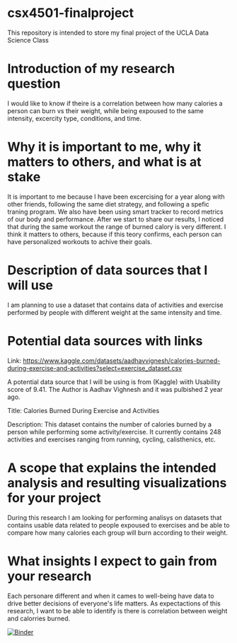 # csx4501-finalproject
This repository is intended to store my final project of the UCLA Data Science Class

# Introduction of my research question
I would like to know if theire is a correlation between how many calories a person can burn vs their weight, while being expoused to the same intensity, excercity type, conditions, and time.


# Why it is important to me, why it matters to others, and what is at stake
It is important to me because I have been excercising for a year along with other friends, following the same diet strategy, and following a spefic traning program. We also have been using smart tracker to record metrics of our body and performance. After we start to share our results, I noticed that during the same workout the range of burned calory is very different. I think it matters to others, because if this teory confirms, each person can have personalized workouts to achive their goals.

# Description of data sources that I will use
I am planning to use a dataset that contains data of activities and exercise performed by people with different weight at the same intensity and time.

# Potential data sources with links
Link: https://www.kaggle.com/datasets/aadhavvignesh/calories-burned-during-exercise-and-activities?select=exercise_dataset.csv

A potential data source that I will be using is from (Kaggle) wiith Usability score of 9.41.
The Author is Aadhav Vighnesh and it was pulbished 2 year ago.

Title: 
Calories Burned During Exercise and Activities

Description: 
This dataset contains the number of calories burned by a person while performing some activity/exercise.
It currently contains 248 activities and exercises ranging from running, cycling, calisthenics, etc.

# A scope that explains the intended analysis and resulting visualizations for your project
During this research I am looking for performing analisys on datasets that contains usable data related to people expoused to exercises and be able to compare how many calories each group will burn according to their weight.

# What insights I expect to gain from your research
Each personare different and when it cames to well-being have data to drive better decisions of everyone's life matters. As expectactions of this research, I want to be able to identify is there is correlation between weight and calorries burned.


[![Binder](https://mybinder.org/badge_logo.svg)](https://mybinder.org/v2/gh/leozitopaiva/csx4501-finalproject/HEAD)
